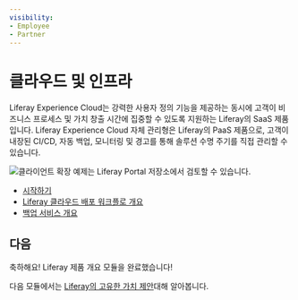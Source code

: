 ```yaml
---
visibility:
- Employee
- Partner
---
```

# 클라우드 및 인프라

Liferay Experience Cloud는 강력한 사용자 정의 기능을 제공하는 동시에 고객이 비즈니스 프로세스 및 가치 창출 시간에 집중할 수 있도록 지원하는 Liferay의 SaaS 제품입니다. Liferay Experience Cloud 자체 관리형은 Liferay의 PaaS 제품으로, 고객이 내장된 CI/CD, 자동 백업, 모니터링 및 경고를 통해 솔루션 수명 주기를 직접 관리할 수 있습니다.

![클라이언트 확장 예제는 Liferay Portal 저장소에서 검토할 수 있습니다.](./cloud-and-infrastructure/images/01.png)

* [시작하기](https://learn.liferay.com/w/liferay-cloud/getting-started)
* [Liferay 클라우드 배포 워크플로 개요](https://learn.liferay.com/w/liferay-cloud/build-and-deploy/overview-of-the-liferay-cloud-deployment-workflow)
* [백업 서비스 개요](https://learn.liferay.com/w/liferay-cloud/platform-services/backup-service/backup-service-overview)

## 다음

축하해요! Liferay 제품 개요 모듈을 완료했습니다!

다음 모듈에서는 [Liferay의 고유한 가치 제안](../liferays-unique-value-proposition.md)대해 알아봅니다.
